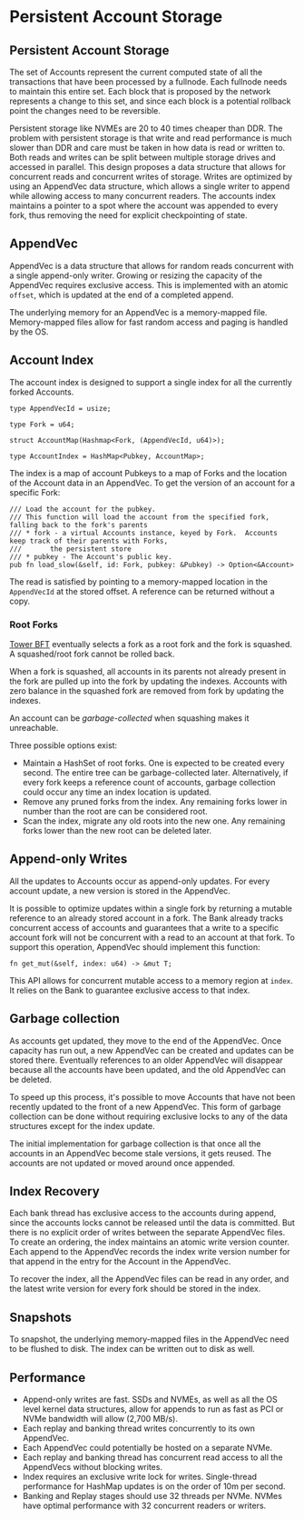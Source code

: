 # Persistent Account Storage

## Persistent Account Storage

The set of Accounts represent the current computed state of all the transactions that have been processed by a fullnode. Each fullnode needs to maintain this entire set. Each block that is proposed by the network represents a change to this set, and since each block is a potential rollback point the changes need to be reversible.

Persistent storage like NVMEs are 20 to 40 times cheaper than DDR. The problem with persistent storage is that write and read performance is much slower than DDR and care must be taken in how data is read or written to. Both reads and writes can be split between multiple storage drives and accessed in parallel. This design proposes a data structure that allows for concurrent reads and concurrent writes of storage. Writes are optimized by using an AppendVec data structure, which allows a single writer to append while allowing access to many concurrent readers. The accounts index maintains a pointer to a spot where the account was appended to every fork, thus removing the need for explicit checkpointing of state.

## AppendVec

AppendVec is a data structure that allows for random reads concurrent with a single append-only writer. Growing or resizing the capacity of the AppendVec requires exclusive access. This is implemented with an atomic `offset`, which is updated at the end of a completed append.

The underlying memory for an AppendVec is a memory-mapped file. Memory-mapped files allow for fast random access and paging is handled by the OS.

## Account Index

The account index is designed to support a single index for all the currently forked Accounts.

```text
type AppendVecId = usize;

type Fork = u64;

struct AccountMap(Hashmap<Fork, (AppendVecId, u64)>);

type AccountIndex = HashMap<Pubkey, AccountMap>;
```

The index is a map of account Pubkeys to a map of Forks and the location of the Account data in an AppendVec. To get the version of an account for a specific Fork:

```text
/// Load the account for the pubkey.
/// This function will load the account from the specified fork, falling back to the fork's parents
/// * fork - a virtual Accounts instance, keyed by Fork.  Accounts keep track of their parents with Forks,
///       the persistent store
/// * pubkey - The Account's public key.
pub fn load_slow(&self, id: Fork, pubkey: &Pubkey) -> Option<&Account>
```

The read is satisfied by pointing to a memory-mapped location in the `AppendVecId` at the stored offset. A reference can be returned without a copy.

### Root Forks

[Tower BFT](tower-bft.md) eventually selects a fork as a root fork and the fork is squashed. A squashed/root fork cannot be rolled back.

When a fork is squashed, all accounts in its parents not already present in the fork are pulled up into the fork by updating the indexes. Accounts with zero balance in the squashed fork are removed from fork by updating the indexes.

An account can be _garbage-collected_ when squashing makes it unreachable.

Three possible options exist:

* Maintain a HashSet of root forks. One is expected to be created every second. The entire tree can be garbage-collected later. Alternatively, if every fork keeps a reference count of accounts, garbage collection could occur any time an index location is updated.
* Remove any pruned forks from the index. Any remaining forks lower in number than the root are can be considered root.
* Scan the index, migrate any old roots into the new one. Any remaining forks lower than the new root can be deleted later.

## Append-only Writes

All the updates to Accounts occur as append-only updates. For every account update, a new version is stored in the AppendVec.

It is possible to optimize updates within a single fork by returning a mutable reference to an already stored account in a fork. The Bank already tracks concurrent access of accounts and guarantees that a write to a specific account fork will not be concurrent with a read to an account at that fork. To support this operation, AppendVec should implement this function:

```text
fn get_mut(&self, index: u64) -> &mut T;
```

This API allows for concurrent mutable access to a memory region at `index`. It relies on the Bank to guarantee exclusive access to that index.

## Garbage collection

As accounts get updated, they move to the end of the AppendVec. Once capacity has run out, a new AppendVec can be created and updates can be stored there. Eventually references to an older AppendVec will disappear because all the accounts have been updated, and the old AppendVec can be deleted.

To speed up this process, it's possible to move Accounts that have not been recently updated to the front of a new AppendVec. This form of garbage collection can be done without requiring exclusive locks to any of the data structures except for the index update.

The initial implementation for garbage collection is that once all the accounts in an AppendVec become stale versions, it gets reused. The accounts are not updated or moved around once appended.

## Index Recovery

Each bank thread has exclusive access to the accounts during append, since the accounts locks cannot be released until the data is committed. But there is no explicit order of writes between the separate AppendVec files. To create an ordering, the index maintains an atomic write version counter. Each append to the AppendVec records the index write version number for that append in the entry for the Account in the AppendVec.

To recover the index, all the AppendVec files can be read in any order, and the latest write version for every fork should be stored in the index.

## Snapshots

To snapshot, the underlying memory-mapped files in the AppendVec need to be flushed to disk. The index can be written out to disk as well.

## Performance

* Append-only writes are fast. SSDs and NVMEs, as well as all the OS level kernel data structures, allow for appends to run as fast as PCI or NVMe bandwidth will allow \(2,700 MB/s\).
* Each replay and banking thread writes concurrently to its own AppendVec.
* Each AppendVec could potentially be hosted on a separate NVMe.
* Each replay and banking thread has concurrent read access to all the AppendVecs without blocking writes.
* Index requires an exclusive write lock for writes. Single-thread performance for HashMap updates is on the order of 10m per second.
* Banking and Replay stages should use 32 threads per NVMe. NVMes have optimal performance with 32 concurrent readers or writers.

